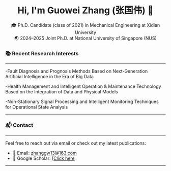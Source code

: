 
<h1 align="center">Hi, I'm Guowei Zhang (张国伟) 👋</h1>

<p align="center">
  🎓 Ph.D. Candidate (class of 2021) in Mechanical Engineering at Xidian University<br>
  🌏 2024–2025 Joint Ph.D. at National University of Singapore (NUS)<br>
</p>

### 📚 Recent Research Interests

---

-Fault Diagnosis and Prognosis Methods Based on Next-Generation Artificial Intelligence in the Era of Big Data

-Health Management and Intelligent Operation & Maintenance Technology Based on the Integration of Data and Physical Models

-Non-Stationary Signal Processing and Intelligent Monitoring Techniques for Operational State Analysis

---

### 📬 Contact
---
Feel free to reach out via email or check out my latest publications:
- 📧 Email: [zhanggw13@163.com](mailto:zhanggw13@163.com)
- 🔗 Google Scholar: [[Click here](https://scholar.google.com/citations?hl=en&user=tbnYvfwAAAAJ&view_op=list_works&sortby=pubdate)
---
